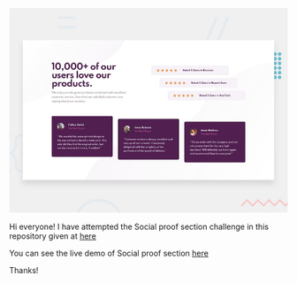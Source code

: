 ![Design preview for the Social proof section coding challenge](./design/desktop-preview.jpg)

Hi everyone!
I have attempted the Social proof section challenge in this repository given at [here](https://www.frontendmentor.io/challenges/social-proof-section-6e0qTv_bA)

You can see the live demo of Social proof section [here](https://ijyotimaurya150.github.io/Social-proof-section-master/)

Thanks!
